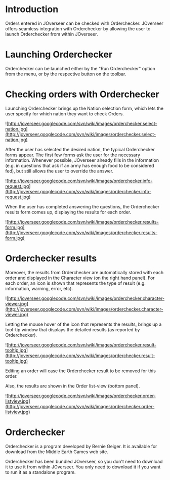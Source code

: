 # Introduction #

Orders entered in JOverseer can be checked with Orderchecker. JOverseer offers seamless integration with Orderchecker by allowing the user to launch Orderchecker from within JOverseer.

# Launching Orderchecker #

Orderchecker can be launched either by the "Run Orderchecker" option from the menu, or by the respective button on the toolbar.

# Checking orders with Orderchecker #

Launching Orderchecker brings up the Nation selection form, which lets the user specify for which nation they want to check Orders.

![http://joverseer.googlecode.com/svn/wiki/images/orderchecker.select-nation.jpg](http://joverseer.googlecode.com/svn/wiki/images/orderchecker.select-nation.jpg)

After the user has selected the desired nation, the typical Orderchecker forms appear. The first few forms ask the user for the necessary information. Whenever possible, JOverseer already fills in the information (e.g. in questions that ask if an army has enough food to be considered fed), but still allows the user to override the answer.

![http://joverseer.googlecode.com/svn/wiki/images/orderchecker.info-request.jpg](http://joverseer.googlecode.com/svn/wiki/images/orderchecker.info-request.jpg)

When the user has completed answering the questions, the Orderchecker results form comes up, displaying the results for each order.

![http://joverseer.googlecode.com/svn/wiki/images/orderchecker.results-form.jpg](http://joverseer.googlecode.com/svn/wiki/images/orderchecker.results-form.jpg)

# Orderchecker results #

Moreover, the results from Orderchecker are automatically stored with each order and displayed in the Character view (on the right hand panel). For each order, an icon is shown that represents the type of result (e.g. information, warning, error, etc).

![http://joverseer.googlecode.com/svn/wiki/images/orderchecker.character-viewer.jpg](http://joverseer.googlecode.com/svn/wiki/images/orderchecker.character-viewer.jpg)

Letting the mouse hover of the icon that represents the results, brings up a tool-tip window that displays the detailed results (as reported by Orderchecker).

![http://joverseer.googlecode.com/svn/wiki/images/orderchecker.result-tooltip.jpg](http://joverseer.googlecode.com/svn/wiki/images/orderchecker.result-tooltip.jpg)

Editing an order will case the Orderchecker result to be removed for this order.

Also, the results are shown in the Order list-view (bottom panel).

![http://joverseer.googlecode.com/svn/wiki/images/orderchecker.order-listview.jpg](http://joverseer.googlecode.com/svn/wiki/images/orderchecker.order-listview.jpg)

# Orderchecker #

Orderchecker is a program developed by Bernie Geiger. It is available for download from the Middle Earth Games web site.

Orderchecker has been bundled JOverseer, so you don't need to download it to use it from within JOverseer. You only need to download it if you want to run it as a standalone program.